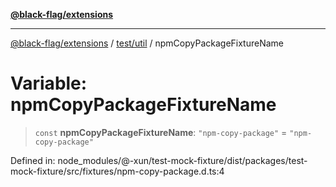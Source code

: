 [**@black-flag/extensions**](../../../README.md)

***

[@black-flag/extensions](../../../README.md) / [test/util](../README.md) / npmCopyPackageFixtureName

# Variable: npmCopyPackageFixtureName

> `const` **npmCopyPackageFixtureName**: `"npm-copy-package"` = `"npm-copy-package"`

Defined in: node\_modules/@-xun/test-mock-fixture/dist/packages/test-mock-fixture/src/fixtures/npm-copy-package.d.ts:4
